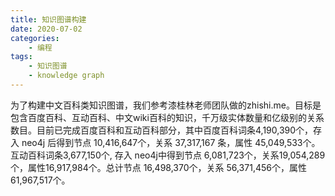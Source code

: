 ```yaml
---
title: 知识图谱构建
date: 2020-07-02
categories:
	- 编程
tags: 
	- 知识图谱
	- knowledge graph
---
```



为了构建中文百科类知识图谱，我们参考漆桂林老师团队做的zhishi.me。目标是包含百度百科、互动百科、中文wiki百科的知识，千万级实体数量和亿级别的关系数目。目前已完成百度百科和互动百科部分，其中百度百科词条4,190,390个，存入 neo4j 后得到节点 10,416,647个，关系 37,317,167 条，属性 45,049,533个。互动百科词条3,677,150个, 存入 neo4j中得到节点 6,081,723个，关系19,054,289个，属性16,917,984个。总计节点 16,498,370个，关系 56,371,456个，属性 61,967,517个。

[](/test/不一致推理.jpg)